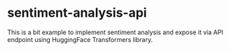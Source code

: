 # sentiment-analysis-api
This is a bit example to implement sentiment analysis and expose it via API endpoint using HuggingFace Transformers library.
